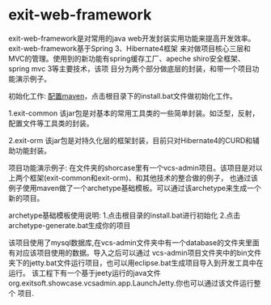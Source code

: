 exit-web-framework 
==================

exit-web-framework是对常用的java web开发封装实用功能来提高开发效率。exit-web-framework基于Spring 3、Hibernate4框架
来对做项目核心三层和MVC的管理。使用到的新功能有spring缓存工厂、apeche shiro安全框架、spring mvc 3等主要技术，该项
目分为两个部分做底层的封装，和带一个项目功能演示例子。

初始化工作:
<a href="http://maven.apache.org/">配置maven</a>，点击根目录下的install.bat文件做初始化工作。

1.exit-common
该jar包是对基本的常用工具类的一些简单封装。如泛型，反射，配置文件等工具类的封装。

2.exit-orm
该jar包是对持久化层的框架封装，目前只对Hibernate4的CURD和辅助功能封装。

项目功能演示例子:
在文件夹的shorcase里有一个vcs-admin项目。该项目是对以上两个框架(exit-common和exit-orm)、和其他技术的整合做的例子，
也通过该例子使用maven做了一个archetype基础模板。可以通过该archetype来生成一个新的项目。

archetype基础模板使用说明:
1.点击根目录的install.bat进行初始化
2.点击archetype-generate.bat生成你的项目

该项目使用了mysql数据库,在vcs-admin文件夹中有一个database的文件夹里面有对应该项目使用的数据。导入之后可以通过
vcs-admin项目文件夹中的bin文件夹下的jetty.bat文件运行项目，也可以用eclipse.bat生成项目导入到开发工具中在运行。
该工程下有一个基于jeety运行的java文件org.exitsoft.showcase.vcsadmin.app.LaunchJetty.你也可以通过该文件运行整个
项目.
